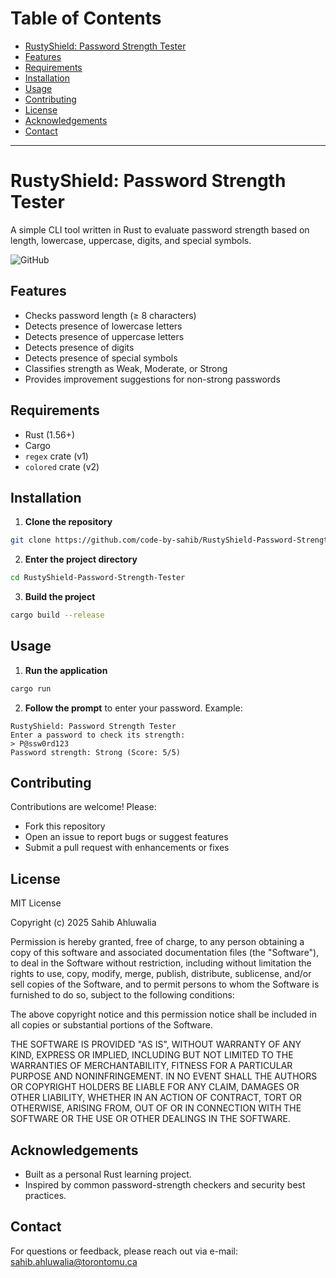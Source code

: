 # Table of Contents
- [RustyShield: Password Strength Tester](#rustyshield-password-strength-tester)
- [Features](#features)
- [Requirements](#requirements)
- [Installation](#installation)
- [Usage](#usage)
- [Contributing](#contributing)
- [License](#license)
- [Acknowledgements](#acknowledgements)
- [Contact](#contact)
---
# RustyShield: Password Strength Tester
A simple CLI tool written in Rust to evaluate password strength based on length,
lowercase, uppercase, digits, and special symbols.

![GitHub](https://img.shields.io/github/license/code-by-sahib/Uber-System-Simulation)

## Features
- Checks password length (≥ 8 characters)
- Detects presence of lowercase letters
- Detects presence of uppercase letters
- Detects presence of digits
- Detects presence of special symbols
- Classifies strength as Weak, Moderate, or Strong
- Provides improvement suggestions for non-strong passwords
## Requirements
- Rust (1.56+)
- Cargo
- `regex` crate (v1)
- `colored` crate (v2)
## Installation
1. **Clone the repository**
 ```bash
 git clone https://github.com/code-by-sahib/RustyShield-Password-StrengthTester.git
 ```
2. **Enter the project directory**
 ```bash
 cd RustyShield-Password-Strength-Tester
 ```
3. **Build the project**
 ```bash
 cargo build --release
 ```
## Usage
1. **Run the application**
 ```bash
 cargo run
 ```
2. **Follow the prompt** to enter your password.
Example:
```text
RustyShield: Password Strength Tester
Enter a password to check its strength:
> P@ssw0rd123
Password strength: Strong (Score: 5/5)
```
## Contributing
Contributions are welcome! Please:
- Fork this repository
- Open an issue to report bugs or suggest features
- Submit a pull request with enhancements or fixes
## License
MIT License

Copyright (c) 2025 Sahib Ahluwalia

Permission is hereby granted, free of charge, to any person obtaining a copy of this software and associated documentation files (the "Software"), to deal in the Software without restriction, including without limitation the rights to use, copy, modify, merge, publish, distribute, sublicense, and/or sell copies of the Software, and to permit persons to whom the Software is furnished to do so, subject to the following conditions:

The above copyright notice and this permission notice shall be included in all copies or substantial portions of the Software.

THE SOFTWARE IS PROVIDED "AS IS", WITHOUT WARRANTY OF ANY KIND, EXPRESS OR IMPLIED, INCLUDING BUT NOT LIMITED TO THE WARRANTIES OF MERCHANTABILITY, FITNESS FOR A PARTICULAR PURPOSE AND NONINFRINGEMENT. IN NO EVENT SHALL THE AUTHORS OR COPYRIGHT HOLDERS BE LIABLE FOR ANY CLAIM, DAMAGES OR OTHER LIABILITY, WHETHER IN AN ACTION OF CONTRACT, TORT OR OTHERWISE, ARISING FROM, OUT OF OR IN CONNECTION WITH THE SOFTWARE OR THE USE OR OTHER DEALINGS IN THE SOFTWARE.
## Acknowledgements
- Built as a personal Rust learning project.
- Inspired by common password-strength checkers and security best practices.
## Contact
For questions or feedback, please reach out via e-mail:
sahib.ahluwalia@torontomu.ca
